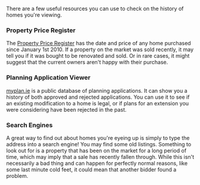 There are a few useful resources you can use to check on the history of homes you're viewing.


### Property Price Register

The [Property Price Register](https://www.propertypriceregister.ie) has the date and price of any 
 home purchased since January 1st 2010. If a property on the market was sold recently, it may tell you if it was bought
 to be renovated and sold. Or in rare cases, it might suggest that the current owners aren't happy with their purchase.
 

### Planning Application Viewer

[myplan.ie](https://myplan.ie) is a public database of planning applications. It can show you a history of both approved 
 and rejected applications. You can use it to see if an existing modification to a home is legal, or if plans for an extension you were 
 considering have been rejected in the past.
 

### Search Engines

A great way to find out about homes you're eyeing up is simply to type the address into a search engine! You may find some old listings. 
 Something to look out for is a property that has been on the market for a long period of time, which may imply that a sale has recently fallen through. 
 While this isn't necessarily a bad thing and can happen for perfectly normal reasons, like some last minute cold feet, it could mean that another bidder found
 a problem.
 